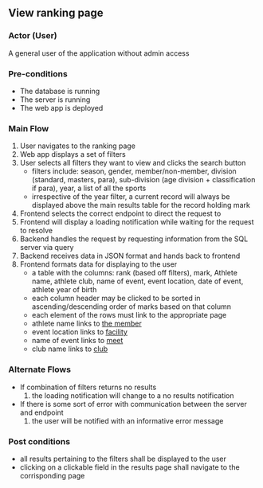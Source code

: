 ## View ranking page

### Actor (User)
A general user of the application without admin access

### Pre-conditions
- The database is running
- The server is running
- The web app is deployed

### Main Flow
1. User navigates to the ranking page
2. Web app displays a set of filters
3. User selects all filters they want to view and clicks the search button
    - filters include: season, gender, member/non-member, division (standard, masters, para), sub-division (age division + classification if para), year, a list of all the sports
    - irrespective of the year filter, a current record will always be displayed above the main results table for the record holding mark
4. Frontend selects the correct endpoint to direct the request to
5. Frontend will display a loading notification while waiting for the request to resolve
6. Backend handles the request by requesting information from the SQL server via query
7. Backend receives data in JSON format and hands back to frontend
8. Frontend formats data for displaying to the user
    - a table with the columns: rank (based off filters), mark, Athlete name, athlete club, name of event, event location, date of event, athlete year of birth
    - each column header may be clicked to be sorted in ascending/descending order of marks based on that column
    - each element of the rows must link to the appropriate page 
    - athlete name links to [the member](https://github.com/sunnehh/AthleticsOntario/blob/main/documentation/use_cases/Pages/Members_Page_Individual.md)
    - event location links to [facility](https://github.com/sunnehh/AthleticsOntario/blob/main/documentation/use_cases/Pages/Facilities_Page_Individual.md)
    - name of event links to [meet](https://github.com/sunnehh/AthleticsOntario/blob/main/documentation/use_cases/Pages/Meets_Page_Individual.md)
    - club name links to [club](https://github.com/sunnehh/AthleticsOntario/blob/main/documentation/use_cases/Pages/Clubs_Page_Individual)

### Alternate Flows
- If combination of filters returns no results
  1. the loading notification will change to a no results notification 
- If there is some sort of error with communication between the server and endpoint
  1. the user will be notified with an informative error message

### Post conditions
- all results pertaining to the filters shall be displayed to the user
- clicking on a clickable field in the results page shall navigate to the corrisponding page
